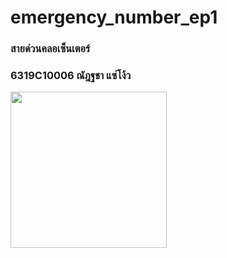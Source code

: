 # emergency_number_ep1
### สายด่วนคลอเซ็นเตอร์
### 6319C10006 ณัฎฐชา แซ่โง้ว
<img src="https://i.ibb.co/BVJRkrs/Screenshot-1656843506.png" width="250">
